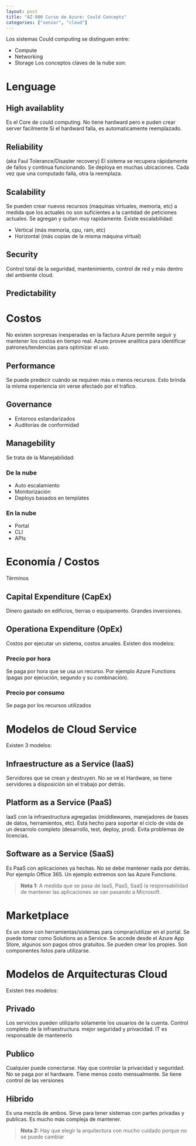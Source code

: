```yaml
---
layout: post
title: "AZ-900 Curso de Azure: Could Concepts"
categories: ["senior", "cloud"]
---
```


Los sistemas Could computing se distinguen entre<!--more-->:

- Compute
- Networking
- Storage
  Los conceptos claves de la nube son:

# Lenguage

## High availablity

Es el Core de could computing. No tiene hardward pero e puden crear server facilmente
Si el hardward falla, es automaticamente reemplazado.

## Reliability

(aka Faul Tolerance/Disaster recovery)
El sistema se recupera rápidamente de fallos y continua funcionando.
Se deploya en muchas ubicaciones.
Cada vez que una computado falla, otra la reemplaza.

## Scalability

Se pueden crear nuevos recursos (maquinas virtuales, memoria, etc) a medida que los actuales no son suficientes a la cantidad de peticiones actuales. Se agregan y quitan muy rapidamente.
Existe escalabilidad:

- Vertical (más memoria, cpu, ram, etc)
- Horizontal (más copias de la misma máquina virtual)

## Security

Control total de la seguridad, mantenimiento, control de red y más dentro del ambiente cloud.

## Predictability

# Costos

No existen sorpresas inesperadas en la factura
Azure permite seguir y mantener los costoa en tiempo real.
Azure provee analitica para identificar patrones/tendencias para optimizar el uso.

## Performance

Se puede predecir cuándo se requiren más o menos recursos.
Esto brinda la misma experiencia sin verse afectado por el tráfico.

## Governance

- Entornos estandarizados
- Auditorías de conformidad

## Managebility

Se trata de la Manejabilidad:

### De la nube

- Auto escalamiento
- Monitorización
- Deploys basados en templates

### En la nube

- Portal
- CLI
- APIs

# Economía / Costos

Términos

## Capital Expenditure (CapEx)

Dinero gastado en edificios, tierras o equipamento. Grandes inversiones.

## Operationa Expenditure (OpEx)

Costos por ejecutar un sistema, costos anuales.
Existen dos modelos:

### Precio por hora

Se paga por hora que se usa un recurso. Por ejemplo Azure Functions (pagas por ejecución, segundo y su combinación).

### Precio por consumo

Se paga por los recursos utilizados

# Modelos de Cloud Service

Existen 3 modelos:

## Infraestructure as a Service (IaaS)

Servidores que se crean y destruyen. No se ve el Hardware, se tiene servidores a disposición sin el trabajo por detrás.

## Platform as a Service (PaaS)

IaaS con la infraestructura agregadas (middlewares, manejadores de bases de datos, herramientos, etc).
Está hecho para soportar el ciclo de vida de un desarrolo completo (desarrollo, test, deploy, prod).
Evita problemas de licencias.

## Software as a Service (SaaS)

Es PaaS con aplicaciones ya hechas. No se debe mantener nada por detrás. Por ejemplo Office 365.
Un ejemplo extremos son las Azure Functions.

> **Nota 1:** A medida que se pasa de IaaS, PaaS, SaaS la responsabilidad de mantener las aplicaciones se van pasando a Microsoft.

# Marketplace

Es un store con herramientas/sistemas para comprar/utilizar en el portal. Se puede tomar como Solutions as a Service.
Se accede desde el Azure App Store, algunos son pagos otros gratuitos. Se pueden crear los propies. Son componentes listos para utilizarse.

# Modelos de Arquitecturas Cloud

Existen tres modelos:

## Privado

Los servicios pueden utilizarlo sólamente los usuarios de la cuenta. Control completo de la infraestructura. mejor seguridad y privacidad.
IT es responsable de mantenerlo

## Publico

Cualquier puede conectarse. Hay que controlar la privacidad y seguridad. No se paga por el hardware. Tiene menos costo mensualmente. Se tiene control de las versiones

## Hibrido

Es una mezcla de ambos. Sirve para tener sistemas con partes privadas y publicas. Es mucho más compleja de mantener.

> **Nota 2:** Hay que elegir la arquitectura con mucho cuidado porque no se puede cambiar
